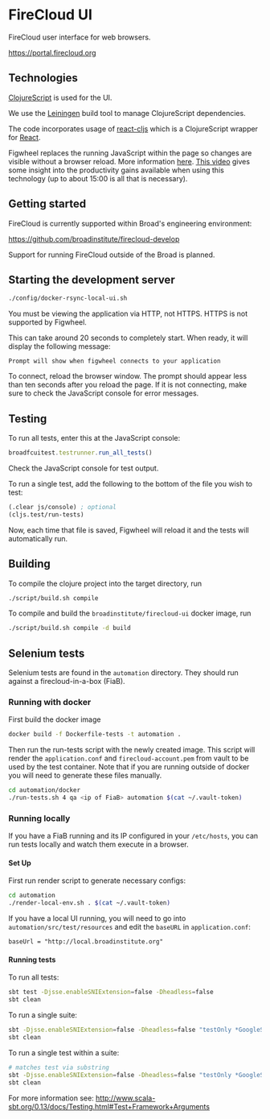 # FireCloud UI

FireCloud user interface for web browsers.

https://portal.firecloud.org

## Technologies

[ClojureScript](https://github.com/clojure/clojurescript) is used for the UI.

We use the [Leiningen](http://leiningen.org/) build tool to manage ClojureScript dependencies.

The code incorporates usage of [react-cljs](https://github.com/dmohs/react-cljs) which is a ClojureScript wrapper for [React](https://facebook.github.io/react/).

Figwheel replaces the running JavaScript within the page so changes are visible without a browser reload. More information [here](https://github.com/bhauman/lein-figwheel). [This video](https://www.youtube.com/watch?v=j-kj2qwJa_E) gives some insight into the productivity gains available when using this technology (up to about 15:00 is all that is necessary).

## Getting started

FireCloud is currently supported within Broad's engineering environment:

https://github.com/broadinstitute/firecloud-develop

Support for running FireCloud outside of the Broad is planned.

## Starting the development server

```bash
./config/docker-rsync-local-ui.sh
```

You must be viewing the application via HTTP, not HTTPS. HTTPS is not supported by Figwheel.

This can take around 20 seconds to completely start. When ready, it will display the following message:

```
Prompt will show when figwheel connects to your application
```

To connect, reload the browser window. The prompt should appear less than ten seconds after you reload the page. If it is not connecting, make sure to check the JavaScript console for error messages.

## Testing

To run all tests, enter this at the JavaScript console:

```javascript
broadfcuitest.testrunner.run_all_tests()
```

Check the JavaScript console for test output.

To run a single test, add the following to the bottom of the file you wish to test:

```clojure
(.clear js/console) ; optional
(cljs.test/run-tests)
```

Now, each time that file is saved, Figwheel will reload it and the tests will automatically run.

## Building

To compile the clojure project into the target directory, run 

```sh
./script/build.sh compile
```

To compile and build the `broadinstitute/firecloud-ui` docker image, run

```sh
./script/build.sh compile -d build
```

## Selenium tests

Selenium tests are found in the `automation` directory.  They should run against a firecloud-in-a-box (FiaB).

### Running with docker

First build the docker image

```sh
docker build -f Dockerfile-tests -t automation .
```

Then run the run-tests script with the newly created image.  This script will render the `application.conf` and `firecloud-account.pem` from vault to be used by the test container.  Note that if you are running outside of docker you will need to generate these files manually.

```sh
cd automation/docker
./run-tests.sh 4 qa <ip of FiaB> automation $(cat ~/.vault-token)
```

### Running locally
If you have a FiaB running and its IP configured in your `/etc/hosts`, you can run tests locally and watch them execute in a browser.

#### Set Up

First run render script to generate necessary configs:

```sh
cd automation
./render-local-env.sh . $(cat ~/.vault-token)
```


If you have a local UI running, you will need to go into `automation/src/test/resources` and edit the `baseURL` in `application.conf`:

```
baseUrl = "http://local.broadinstitute.org"
```


#### Running tests

To run all tests:

```sh
sbt test -Djsse.enableSNIExtension=false -Dheadless=false
sbt clean
```

To run a single suite:

```sh
sbt -Djsse.enableSNIExtension=false -Dheadless=false "testOnly *GoogleSpec"
sbt clean
```

To run a single test within a suite:

```sh
# matches test via substring
sbt -Djsse.enableSNIExtension=false -Dheadless=false "testOnly *GoogleSpec -- -z \"have a search field\""
sbt clean
```

For more information see: http://www.scala-sbt.org/0.13/docs/Testing.html#Test+Framework+Arguments


